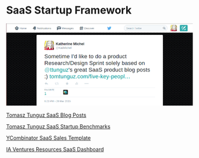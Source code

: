 # SaaS Startup Framework

![](saas-startup/tomasz-tunguz-design-sprint-tweet.png)

[Tomasz Tunguz SaaS Blog Posts](http://tomtunguz.com/categories/saas)

[Tomasz Tunguz SaaS Startup Benchmarks](http://tomtunguz.com/saas-startup-benchmarks)

[YCombinator SaaS Sales Template](http://www.ycombinator.com/documents/#sales)

[IA Ventures Resources SaaS Dashboard](http://resources.iaventures.com/#saasdb)
